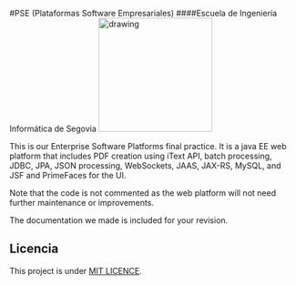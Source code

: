#PSE (Plataformas Software Empresariales)
####Escuela de Ingeniería Informática de Segovia <img src="http://www.eui.uva.es/sites/default/files/zeropoint_logo.png" alt="drawing" width="200px"/>

This is our Enterprise Software Platforms final practice.  It is a java EE web platform that includes PDF creation using iText API, batch processing, JDBC, JPA, JSON processing, WebSockets, JAAS, JAX-RS, MySQL, and JSF and PrimeFaces for the UI.

Note that the code is not commented as the web platform will not need further maintenance or improvements.  

The documentation we made is included for your revision. 

## Licencia
This project is under  [MIT LICENCE](LICENSE). 
